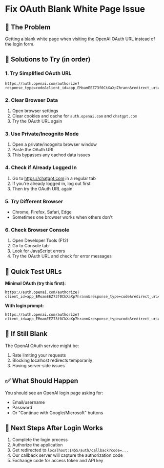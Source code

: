 # Fix OAuth Blank White Page Issue

## 🎯 The Problem
Getting a blank white page when visiting the OpenAI OAuth URL instead of the login form.

## 🔧 Solutions to Try (in order)

### 1. Try Simplified OAuth URL
```
https://auth.openai.com/authorize?response_type=code&client_id=app_EMoamEEZ73f0CkXaXp7hrann&redirect_uri=http%3A%2F%2Flocalhost%3A1455%2Fauth%2Fcallback&scope=openid&state=test
```

### 2. Clear Browser Data
1. Open browser settings
2. Clear cookies and cache for `auth.openai.com` and `chatgpt.com`
3. Try the OAuth URL again

### 3. Use Private/Incognito Mode
1. Open a private/incognito browser window
2. Paste the OAuth URL
3. This bypasses any cached data issues

### 4. Check if Already Logged In
1. Go to https://chatgpt.com in a regular tab
2. If you're already logged in, log out first
3. Then try the OAuth URL again

### 5. Try Different Browser
- Chrome, Firefox, Safari, Edge
- Sometimes one browser works when others don't

### 6. Check Browser Console
1. Open Developer Tools (F12)
2. Go to Console tab
3. Look for JavaScript errors
4. Try the OAuth URL and check for error messages

## 🧪 Quick Test URLs

**Minimal OAuth (try this first):**
```
https://auth.openai.com/authorize?client_id=app_EMoamEEZ73f0CkXaXp7hrann&response_type=code&redirect_uri=http://localhost:1455/auth/callback&scope=openid
```

**With login prompt:**
```
https://auth.openai.com/authorize?client_id=app_EMoamEEZ73f0CkXaXp7hrann&response_type=code&redirect_uri=http://localhost:1455/auth/callback&scope=openid&prompt=login
```

## 🚨 If Still Blank
The OpenAI OAuth service might be:
1. Rate limiting your requests
2. Blocking localhost redirects temporarily
3. Having server-side issues

## ✅ What Should Happen
You should see an OpenAI login page asking for:
- Email/username
- Password
- Or "Continue with Google/Microsoft" buttons

## 🔄 Next Steps After Login Works
1. Complete the login process
2. Authorize the application
3. Get redirected to `localhost:1455/auth/callback?code=...`
4. Our callback server will capture the authorization code
5. Exchange code for access token and API key